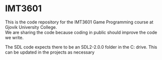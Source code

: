 IMT3601
=======

This is the code repository for the IMT3601 Game Programming course at Gjovik University College.  
We are sharing the code because coding in public should improve the code we write.

The SDL code expects there to be an SDL2-2.0.0 folder in the C: drive.  This can be updated in the projects as necessary
